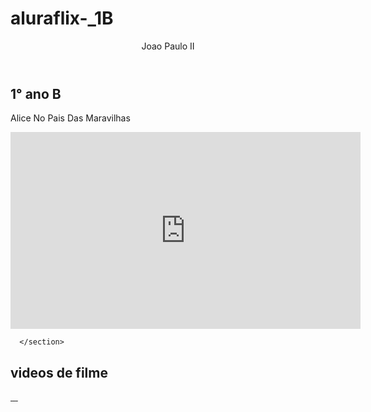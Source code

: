 # aluraflix-_1B
<!DOCTYPE html>
<html lang="pt-br">
<head>
<meta charset="UTF-8">
<meta name="viewport" content="widht=device-widht, initial-scale=1.0">
<title>Hello World</title>
</head>
</body>
 <header>Joao Paulo II</header>
<section>
   <div class="chamada-texto">
   <h1>1° ano B</h1>
   <p>Alice No Pais Das Maravilhas</p>
   </div>
   <div>
   <iframe width="560" height="315" src="https://www.youtube.com/embed/VYdW7tNFr2w?si=grz23hMUGAVcvjiU" title="YouTube video player" frameborder="0" allow="accelerometer; autoplay; clipboard-write; encrypted-media; gyroscope; picture-in-picture; web-share" referrerpolicy="strict-origin-when-cross-origin" allowfullscreen></iframe>
   </div>

      </section>
   <section class="chamada">
   <h2>videos de filme</h2>
   <div class="categoria-videos">
   <a href="https://www.youtube.com/watch?v=dpp3XFsTXnw">
        <img src="https://www.papodecinema.com.br/wp-content/uploads/2012/06/20190228-alice-no-pais-das-maravilhas-poster.webp" alt="">
   </a>
   <a href="https://www.youtube.com/watch?v=hUScLOagMmY">
       <img src="https://br.web.img2.acsta.net/pictures/14/02/27/19/01/345052.jpg" alt="">
   </a>
<a href="https://www.youtube.com/watch?v=0WpwZbIHec0">
      <img src="https://telinha.com.br/wp-content/uploads/2025/03/alice-pais-maravilhas.webp" alt="">
      </a>
      <a href="https://www.youtube.com/watch?v=WxdzlXhxOag">
           <img src="https://br.web.img2.acsta.net/medias/nmedia/18/87/31/00/19874174.jpg" alt="">
